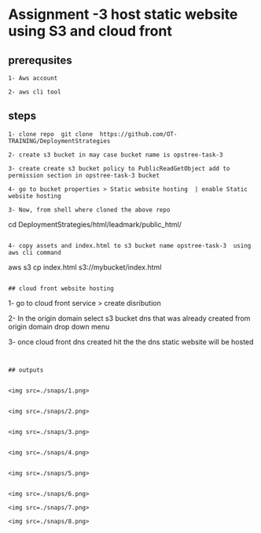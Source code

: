 # Assignment -3 host static website using S3 and cloud front 

## prerequsites 

```
1- Aws account 

2- aws cli tool 

```

## steps 

```
1- clone repo  git clone  https://github.com/OT-TRAINING/DeploymentStrategies

2- create s3 bucket in may case bucket name is opstree-task-3

3- create create s3 bucket policy to PublicReadGetObject add to permission section in opstree-task-3 bucket
 
4- go to bucket properties > Static website hosting  | enable Static website hosting

3- Now, from shell where cloned the above repo  

```
cd DeploymentStrategies/html/leadmark/public_html/

```

4- copy assets and index.html to s3 bucket name opstree-task-3  using aws cli command 

 ```
 aws s3 cp index.html s3://mybucket/index.html
 
 ```
 
 ## cloud front website hosting 
 
 ```
 
1- go to cloud front service > create disribution

2- In the origin domain select s3 bucket dns that was already created from origin domain drop down menu

3-  once cloud front dns created hit the the dns static website will be hosted

```


## outputs 


<img src=./snaps/1.png>


<img src=./snaps/2.png>


<img src=./snaps/3.png>


<img src=./snaps/4.png>


<img src=./snaps/5.png>


<img src=./snaps/6.png>

<img src=./snaps/7.png>

<img src=./snaps/8.png>
